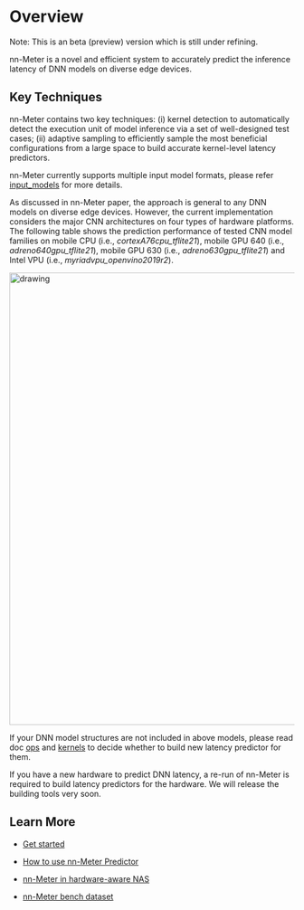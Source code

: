 # Overview
Note: This is an beta (preview) version which is still under refining.

nn-Meter is a novel and efficient system to accurately predict the inference latency of DNN models on diverse edge devices.

## Key Techniques
nn-Meter contains two key techniques: (i) kernel detection to automatically detect the execution unit of model inference via a set of well-designed test cases; (ii) adaptive sampling to efficiently sample the most beneficial configurations from a large space to build accurate kernel-level latency predictors.

nn-Meter currently supports multiple input model formats, please refer [input_models](input_models.md) for more details.

As discussed in nn-Meter paper, the approach is general to any DNN models on diverse edge devices. However, the current implementation considers the major CNN architectures on four types of hardware platforms. The following table shows the prediction performance of tested CNN model families on mobile CPU (i.e., *cortexA76cpu_tflite21*), mobile GPU 640 (i.e., *adreno640gpu_tflite21*), mobile GPU 630 (i.e., *adreno630gpu_tflite21*) and Intel VPU (i.e., *myriadvpu_openvino2019r2*).

<img src="imgs/predict_performance.png" alt="drawing" width="800"/>

If your DNN model structures are not included in above models, please read doc [ops](ops.md) and [kernels](kernel.md) to decide whether to build new latency predictor for them.

If you have a new hardware to predict DNN latency,  a re-run of nn-Meter is required to build latency predictors for the hardware. We will release the building tools very soon.

## Learn More
- [Get started](quick_start.md)

- [How to use nn-Meter Predictor](predictor/usage.md)

- [nn-Meter in hardware-aware NAS](predictor/hardware-aware-model-design.md)

- [nn-Meter bench dataset](dataset.md)